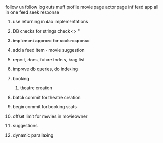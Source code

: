 follow un follow
log outs
muff profile
movie page
actor page
inf feed app
    all in one feed
seek response

1. use returning in dao implementations
1. DB checks for strings check <> ''
1. implement approve for seek response
1. add a feed item - movie suggestion

1. report, docs, future todo s, brag list

1. improve db queries, do indexing

1. booking
    1. theatre creation
1. batch commit for theatre creation
1. begin commit for booking seats

1. offset limit for movies in movieowner
1. suggestions

1. dynamic parallaxing
